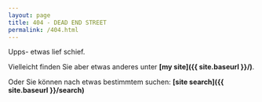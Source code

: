 ```yaml
---
layout: page
title: 404 - DEAD END STREET
permalink: /404.html
---
```


Upps- etwas lief schief. 

Vielleicht finden Sie aber etwas anderes unter **[my site]({{ site.baseurl }}/)**.  

Oder Sie können nach etwas bestimmtem suchen: **[site search]({{ site.baseurl }}/search)**  
